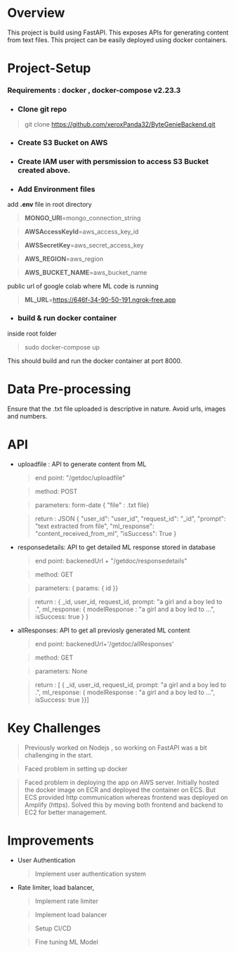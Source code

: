 # Overview

This project is build using FastAPI. This exposes APIs for generating content from text files. This project can be easily deployed using docker containers. 

# Project-Setup

### Requirements : docker , docker-compose v2.23.3

* ### Clone git repo

> git clone https://github.com/xeroxPanda32/ByteGenieBackend.git

* ### Create S3 Bucket on AWS

* ### Create IAM user with persmission to access S3 Bucket created above.

* ### Add Environment files

add **.env** file in root directory

> **MONGO_URI**=mongo_connection_string

> **AWSAccessKeyId**=aws_access_key_id

> **AWSSecretKey**=aws_secret_access_key

> **AWS_REGION**=aws_region

> **AWS_BUCKET_NAME**=aws_bucket_name

public url of google colab where ML code is running

> **ML_URL**=https://646f-34-90-50-191.ngrok-free.app

* ### build & run docker container

inside root folder

> sudo docker-compose up

This should build and run the docker container at port 8000.

# Data Pre-processing

Ensure that the .txt file uploaded is descriptive in nature. Avoid urls, images and numbers.

# API

* uploadfile : API to generate content from ML

    > end point: "/getdoc/uploadfile"

    > method: POST

    > parameters: form-date { "file" : .txt file} 

    > return : JSON {
                "user_id": "user_id",
                "request_id": "_id",
                "prompt": "text extracted from file",
                "ml_response": "content_received_from_ml",
                "isSuccess": True
            }


* responsedetails: API to get detailed ML response stored in database

    > end point: backenedUrl + "/getdoc/responsedetails"
    
    > method: GET

    > parameters:  { params: { id }}

    > return : { _id, user_id, request_id, prompt: "a girl and a boy led to .", ml_response: { modelResponse : "a girl and a boy led to ...", isSuccess: true } }

* allResponses: API to get all previosly generated ML content

    > end point: backenedUrl+'/getdoc/allResponses'

    > method: GET

    > parameters: None

    > return : [ { _id, user_id, request_id, prompt: "a girl and a boy led to .", ml_response: { modelResponse : "a girl and a boy led to ...", isSuccess: true }}]


# Key Challenges

   > Previously worked on Nodejs , so working on FastAPI was a bit challenging in the start. 

   > Faced problem in setting up docker 

   > Faced problem in deploying the app on AWS server. Initially hosted the docker image on ECR and deployed the container on ECS. But ECS provided http communication whereas frontend was deployed on Amplify (https). Solved this by moving both frontend and backend to EC2 for better management. 
# Improvements

* User Authentication

    > Implement user authentication system

* Rate limiter, load balancer, 

    > Implement rate limiter

    > Implement load balancer

    > Setup CI/CD

    > Fine tuning ML Model